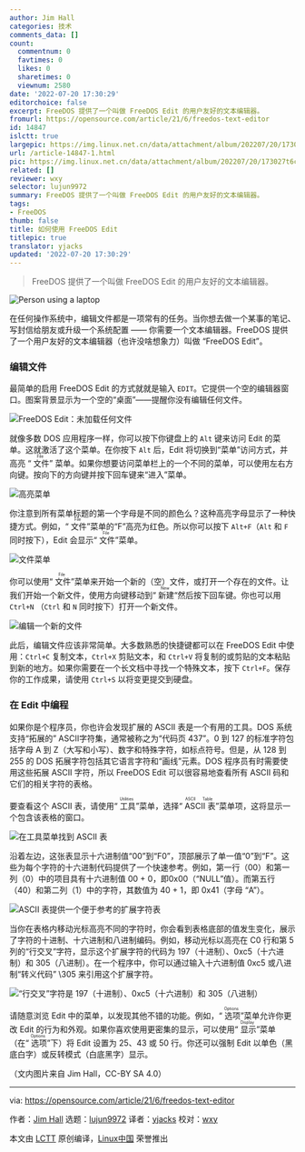 ```yaml
---
author: Jim Hall
categories: 技术
comments_data: []
count:
  commentnum: 0
  favtimes: 0
  likes: 0
  sharetimes: 0
  viewnum: 2580
date: '2022-07-20 17:30:29'
editorchoice: false
excerpt: FreeDOS 提供了一个叫做 FreeDOS Edit 的用户友好的文本编辑器。
fromurl: https://opensource.com/article/21/6/freedos-text-editor
id: 14847
islctt: true
largepic: https://img.linux.net.cn/data/attachment/album/202207/20/173027t6ctk5cwf9u988p9.jpg
url: /article-14847-1.html
pic: https://img.linux.net.cn/data/attachment/album/202207/20/173027t6ctk5cwf9u988p9.jpg.thumb.jpg
related: []
reviewer: wxy
selector: lujun9972
summary: FreeDOS 提供了一个叫做 FreeDOS Edit 的用户友好的文本编辑器。
tags:
- FreeDOS
thumb: false
title: 如何使用 FreeDOS Edit
titlepic: true
translator: yjacks
updated: '2022-07-20 17:30:29'
---
```



> 
> FreeDOS 提供了一个叫做 FreeDOS Edit 的用户友好的文本编辑器。
> 
> 
> 


![](/data/attachment/album/202207/20/173027t6ctk5cwf9u988p9.jpg "Person using a laptop")


在任何操作系统中，编辑文件都是一项常有的任务。当你想去做一个某事的笔记、写封信给朋友或升级一个系统配置 —— 你需要一个文本编辑器。FreeDOS 提供了一个用户友好的文本编辑器（也许没啥想象力）叫做 “FreeDOS Edit”。


### 编辑文件


最简单的启用 FreeDOS Edit 的方式就就是输入 `EDIT`。它提供一个空的编辑器窗口。图案背景显示为一个空的“桌面”——提醒你没有编辑任何文件。


![FreeDOS Edit：未加载任何文件](/data/attachment/album/202207/20/173030qsurz71tgzkvid14.png "FreeDOS Edit without any files loaded")


就像多数 DOS 应用程序一样，你可以按下你键盘上的 `Alt` 键来访问 Edit 的菜单。这就激活了这个菜单。在你按下 `Alt` 后，Edit 将切换到“菜单”访问方式，并高亮 “<ruby> 文件 <rt>  File </rt></ruby>” 菜单。如果你想要访问菜单栏上的一个不同的菜单，可以使用左右方向键。按向下的方向键并按下回车键来“进入”菜单。


![高亮菜单](/data/attachment/album/202207/20/173030fnlwp4161j0gl1yl.png "Highlighting the menu")


你注意到所有菜单标题的第一个字母是不同的颜色么？这种高亮字母显示了一种快捷方式。例如，“<ruby> 文件 <rt>  File </rt></ruby>”菜单的“F”高亮为红色。所以你可以按下 `Alt+F`（`Alt` 和 `F` 同时按下），Edit 会显示“<ruby> 文件 <rt>  File </rt></ruby>”菜单。


![文件菜单](/data/attachment/album/202207/20/173030fsc0shos09g2cjqo.png "The File menu")


你可以使用“<ruby> 文件 <rt>  File </rt></ruby>”菜单来开始一个新的（空）文件，或打开一个存在的文件。让我们开始一个新文件，使用方向键移动到“<ruby> 新建 <rt>  New </rt></ruby>“然后按下回车键。你也可以用 `Ctrl+N` （`Ctrl` 和 `N` 同时按下）打开一个新文件。


![编辑一个新的文件](/data/attachment/album/202207/20/173030ry0axtathafwhxeo.png "Editing a new file")


此后，编辑文件应该非常简单。大多数熟悉的快捷键都可以在 FreeDOS Edit 中使用：`Ctrl+C` 复制文本，`Ctrl+X` 剪贴文本，和 `Ctrl+V` 将复制的或剪贴的文本粘贴到新的地方。如果你需要在一个长文档中寻找一个特殊文本，按下 `Ctrl+F`。保存你的工作成果，请使用 `Ctrl+S` 以将变更提交到硬盘。


### 在 Edit 中编程


如果你是个程序员，你也许会发现扩展的 ASCII 表是一个有用的工具。DOS 系统支持“拓展的” ASCII字符集，通常被称之为“代码页 437”。0 到 127 的标准字符包括字母 A 到 Z（大写和小写）、数字和特殊字符，如标点符号。但是，从 128 到 255 的 DOS 拓展字符包括其它语言字符和“画线”元素。DOS 程序员有时需要使用这些拓展 ASCII 字符，所以 FreeDOS Edit 可以很容易地查看所有 ASCII 码和它们的相关字符的表格。


要查看这个 ASCII 表，请使用“<ruby> 工具 <rt>  Utilities </rt></ruby>”菜单，选择“<ruby> ASCII 表 <rt>  ASCII Table </rt></ruby>”菜单项，这将显示一个包含该表格的窗口。


![在工具菜单找到 ASCII 表](/data/attachment/album/202207/20/173030z1e2qf7eufe7onvs.png "Find the ASCII Table in the Utilities menu")


沿着左边，这张表显示十六进制值“00”到“F0”，顶部展示了单一值“0”到“F”。这些为每个字符的十六进制代码提供了一个快速参考。例如，第一行（00）和第一列（0）中的项目具有十六进制值 00 + 0，即0x00（“NULL”值）。而第五行（40）和第二列（1）中的字符，其数值为 40 + 1，即 0x41（字母 “A”）。


![ASCII 表提供一个便于参考的扩展字符表](/data/attachment/album/202207/20/173030i95xkppkczd9q2rd.png "The ASCII Table provides a handy reference for extended characters")


当你在表格内移动光标高亮不同的字符时，你会看到表格底部的值发生变化，展示了字符的十进制、十六进制和八进制编码。例如，移动光标以高亮在 C0 行和第 5 列的“行交叉”字符，显示这个扩展字符的代码为 197（十进制）、0xc5（十六进制）和 305（八进制）。在一个程序中，你可以通过输入十六进制值 0xc5 或八进制“转义代码” \305 来引用这个扩展字符。


![“行交叉”字符是 197（十进制）、0xc5（十六进制）和 305（八进制）](/data/attachment/album/202207/20/173030n1cjanj04s71jdjs.png)


请随意浏览 Edit 中的菜单，以发现其他不错的功能。例如，“<ruby> 选项 <rt>  Options </rt></ruby>”菜单允许你更改 Edit 的行为和外观。如果你喜欢使用更密集的显示，可以使用“<ruby> 显示 <rt>  Display </rt></ruby>”菜单（在“<ruby> 选项 <rt>  Options </rt></ruby>”下）将 Edit 设置为 25、43 或 50 行。你还可以强制 Edit 以单色（黑底白字）或反转模式（白底黑字）显示。


（文内图片来自 Jim Hall，CC-BY SA 4.0）




---


via: <https://opensource.com/article/21/6/freedos-text-editor>


作者：[Jim Hall](https://opensource.com/users/jim-hall) 选题：[lujun9972](https://github.com/lujun9972) 译者：[yjacks](https://github.com/yjacks) 校对：[wxy](https://github.com/wxy)


本文由 [LCTT](https://github.com/LCTT/TranslateProject) 原创编译，[Linux中国](https://linux.cn/) 荣誉推出